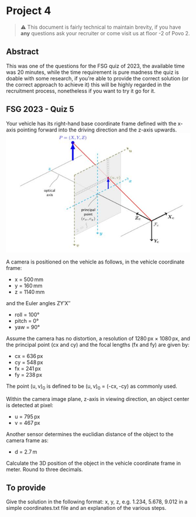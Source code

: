 # Project 4

> ⚠️ This document is fairly technical to maintain brevity, if you have **any** questions ask your recruiter or come visit us at floor -2 of Povo 2.

## Abstract

This was one of the questions for the FSG quiz of 2023, the available time was 20 minutes, while the time requirement is pure madness the quiz is doable with some research, if you're able to provide the correct solution (or the correct approach to achieve it) this will be highly regarded in the recruitment process, nonetheless if you want to try it go for it.

## FSG 2023 - Quiz 5

Your vehicle has its right-hand base coordinate frame defined with the x-axis pointing forward into the driving direction and the z-axis upwards.
![Screenshot](coordinate_frame.png)

A camera is positioned on the vehicle as follows, in the vehicle coordinate frame:
- x = 500 mm
- y = 160 mm
- z = 1140 mm

and the Euler angles ZY′X′′
- roll = 100°
- pitch = 0°
- yaw = 90°

Assume the camera has no distortion, a resolution of 1280 px × 1080 px, and the principal point (cx and cy) and the focal lengths (fx and fy) are given by:
- cx = 636 px
- cy = 548 px
- fx = 241 px
- fy = 238 px

The point (u, v)<sub>0</sub> is defined to be (u, v)<sub>0</sub> = (-cx, -cy) as commonly used.

Within the camera image plane, z-axis in viewing direction, an object center is detected at pixel:
- u = 795 px
- v = 467 px

Another sensor determines the euclidian distance of the object to the camera frame as:
- d = 2.7 m

Calculate the 3D position of the object in the vehicle coordinate frame in meter. Round to three decimals.

## To provide

Give the solution in the following format: x, y, z, e.g. 1.234, 5.678, 9.012 in a simple coordinates.txt file and an explanation of the various steps.
